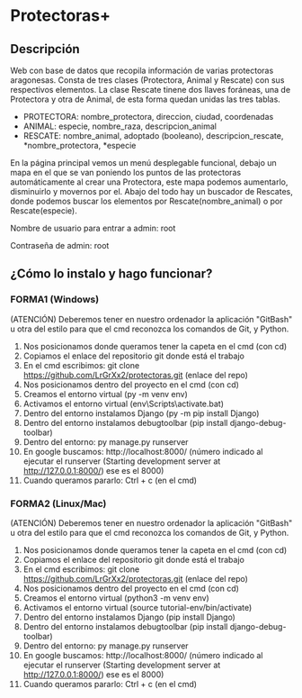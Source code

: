# Protectoras+
## Descripción
Web con base de datos que recopila información de varias protectoras aragonesas.
Consta de tres clases (Protectora, Animal y Rescate) con sus respectivos elementos.
La clase Rescate tinene dos llaves foráneas, una de Protectora y otra de Animal,
de esta forma quedan unidas las tres tablas.

- PROTECTORA: nombre_protectora, direccion, ciudad, coordenadas                              
- ANIMAL: especie, nombre_raza, descripcion_animal
- RESCATE: nombre_animal, adoptado (booleano), descripcion_rescate, *nombre_protectora, *especie
 
En la página principal vemos un menú desplegable funcional, debajo un mapa en el que se van poniendo
los puntos de las protectoras automáticamente al crear una Protectora, este mapa podemos aumentarlo, 
disminuirlo y movernos por el. Abajo del todo hay un buscador de Rescates, donde podemos buscar los elementos por Rescate(nombre_animal) o por Rescate(especie).

Nombre de usuario para entrar a admin: root

Contraseña de admin: root

## ¿Cómo lo instalo y hago funcionar?
### FORMA1 (Windows)
(ATENCIÓN) Deberemos tener en nuestro ordenador la aplicación "GitBash" u otra del estilo para que el cmd reconozca los comandos de Git, y Python.
1. Nos posicionamos donde queramos tener la capeta en el cmd (con cd)
2. Copiamos el enlace del repositorio git donde está el trabajo
3. En el cmd escribimos: git clone https://github.com/LrGrXx2/protectoras.git (enlace del repo)
4. Nos posicionamos dentro del proyecto en el cmd (con cd)
5. Creamos el entorno virtual (py -m venv env)
6. Activamos el entorno virtual (env\Scripts\activate.bat)
7. Dentro del entorno instalamos Django (py -m pip install Django)
8. Dentro del entorno instalamos debugtoolbar (pip install django-debug-toolbar)
9. Dentro del entorno: py manage.py runserver
10. En google buscamos: http://localhost:8000/ (número indicado al ejecutar el runserver (Starting development server at http://127.0.0.1:8000/) ese es el 8000)
11. Cuando queramos pararlo: Ctrl + c (en el cmd)

### FORMA2 (Linux/Mac)
(ATENCIÓN) Deberemos tener en nuestro ordenador la aplicación "GitBash" u otra del estilo para que el cmd reconozca los comandos de Git, y Python.
1. Nos posicionamos donde queramos tener la capeta en el cmd (con cd)
2. Copiamos el enlace del repositorio git donde está el trabajo
3. En el cmd escribimos: git clone https://github.com/LrGrXx2/protectoras.git (enlace del repo)
4. Nos posicionamos dentro del proyecto en el cmd (con cd)
5. Creamos el entorno virtual (python3 -m venv env)
6. Activamos el entorno virtual (source tutorial-env/bin/activate)
7. Dentro del entorno instalamos Django (pip install Django)
8. Dentro del entorno instalamos debugtoolbar (pip install django-debug-toolbar)
9. Dentro del entorno: py manage.py runserver
10. En google buscamos: http://localhost:8000/ (número indicado al ejecutar el runserver (Starting development server at http://127.0.0.1:8000/) ese es el 8000)
11. Cuando queramos pararlo: Ctrl + c (en el cmd)

